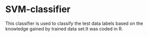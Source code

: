 # SVM-classifier
This classifier is used to classify the test data labels based on the knowledge gained by trained data set.It was coded in R.
